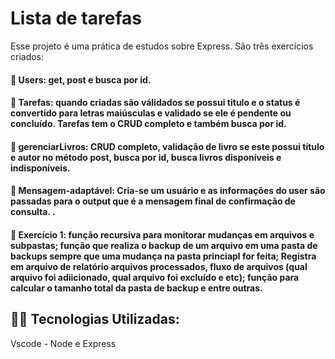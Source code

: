  
# Lista de tarefas 

Esse projeto é uma prática de estudos sobre Express. 
São três exercícios criados: 

#### :small_blue_diamond: Users: get, post e busca por id.

#### :small_blue_diamond: Tarefas: quando criadas são válidados se possui titulo e o status é convertido para letras maiúsculas e validado se ele é pendente ou concluído. Tarefas tem o CRUD completo e também busca por id.

#### :small_blue_diamond: gerenciarLivros: CRUD completo, validação de livro se este possui título e autor no método post, busca por id, busca livros disponíveis e indisponíveis. 

#### :small_blue_diamond: Mensagem-adaptável: Cria-se um usuário e as informações do user são passadas para o output que é a mensagem final de confirmação de consulta. .


#### :small_blue_diamond:  Exercício 1: função recursiva para monitorar mudanças em arquivos e subpastas; função que realiza o backup de um arquivo em uma pasta de backups sempre que uma mudança na pasta princiapl for feita; Registra em arquivo de relatório arquivos processados, fluxo de arquivos (qual arquivo foi adiicionado, qual arquivo foi excluído e etc); função para calcular o tamanho total da pasta de backup e entre outras. 
 
## 👨‍💻️ Tecnologias Utilizadas:

Vscode - Node e Express